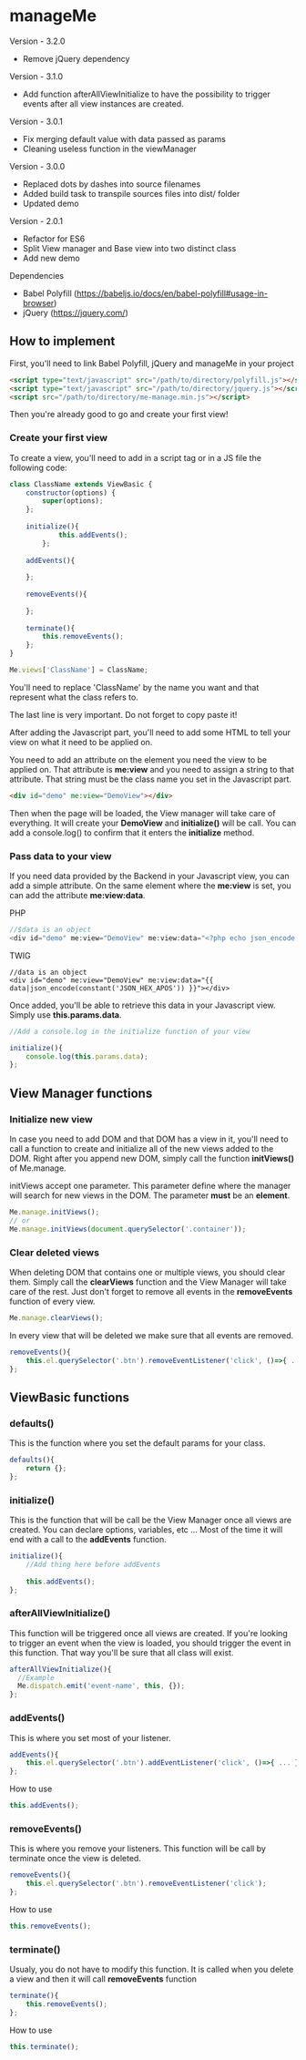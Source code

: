 manageMe
=======

Version - 3.2.0
- Remove jQuery dependency

Version - 3.1.0
- Add function afterAllViewInitialize to have the possibility to trigger events after all view instances are created.

Version - 3.0.1
- Fix merging default value with data passed as params
- Cleaning useless function in the viewManager

Version - 3.0.0
- Replaced dots by dashes into source filenames
- Added build task to transpile sources files into dist/ folder
- Updated demo

Version - 2.0.1
- Refactor for ES6
- Split View manager and Base view into two distinct class
- Add new demo

Dependencies

- Babel Polyfill (https://babeljs.io/docs/en/babel-polyfill#usage-in-browser)
- jQuery (https://jquery.com/)

## How to implement

First, you'll need to link Babel Polyfill, jQuery and manageMe in your project 
```html
<script type="text/javascript" src="/path/to/directory/polyfill.js"></script>
<script type="text/javascript" src="/path/to/directory/jquery.js"></script>
<script src="/path/to/directory/me-manage.min.js"></script>
```

Then you're already good to go and create your first view!


### Create your first view
To create a view, you'll need to add in a script tag or in a JS file the following code:


```javascript
class ClassName extends ViewBasic {
	constructor(options) {
	    super(options);
	};
	
	initialize(){
            this.addEvents();
        };
	
	addEvents(){
	
	};
	
	removeEvents(){
	    
	};
	
	terminate(){
	    this.removeEvents();
	};
}

Me.views['ClassName'] = ClassName;
```

You'll need to replace 'ClassName' by the name you want and that represent what the class refers to.

The last line is very important. Do not forget to copy paste it!

After adding the Javascript part, you'll need to add some HTML to tell your view on what it need to 
be applied on.

You need to add an attribute on the element you need the view to be applied on. That attribute is 
**me:view** and you need to assign a string to that attribute. That string must be the class name 
you set in the Javascript part.

```html
<div id="demo" me:view="DemoView"></div>
```

Then when the page will be loaded, the View manager will take care of everything. It will create 
your **DemoView** and **initialize()** will be call. You can add a console.log() to confirm that 
it enters the **initialize** method.

### Pass data to your view

If you need data provided by the Backend in your Javascript view, you can add a simple attribute. 
On the same element where the **me:view** is set, you can add the attribute **me:view:data**.

PHP
```php 
//$data is an object
<div id="demo" me:view="DemoView" me:view:data="<?php echo json_encode($data, JSON_HEX_APOS); ?>"></div>
```

TWIG
```twig
//data is an object
<div id="demo" me:view="DemoView" me:view:data="{{ data|json_encode(constant('JSON_HEX_APOS')) }}"></div>
```

Once added, you'll be able to retrieve this data in your Javascript view. Simply use **this.params.data**.

```javascript
//Add a console.log in the initialize function of your view

initialize(){
    console.log(this.params.data);
};
```


## View Manager functions

### Initialize new view
In case you need to add DOM and that DOM has a view in it, you'll need to call a function to create and 
initialize all of the new views added to the DOM. Right after you append new DOM, simply call the function **initViews()** of Me.manage.


initViews accept one parameter. This parameter define where the manager will search for new views in the DOM.
The parameter **must** be an **element**.

```javascript
Me.manage.initViews();
// or
Me.manage.initViews(document.querySelector('.container'));
```

### Clear deleted views

When deleting DOM that contains one or multiple views, you should clear them.
Simply call the **clearViews** function and the View Manager will take care of the rest. 
Just don't forget to remove all events in the **removeEvents** function of every view.


```javascript
Me.manage.clearViews();
```

In every view that will be deleted we make sure that all events are removed.
```javascript
removeEvents(){
    this.el.querySelector('.btn').removeEventListener('click', ()=>{ ... });
};
```

## ViewBasic functions

### defaults()

This is the function where you set the default params for your class.

```javascript
defaults(){
    return {};
};
```

### initialize()

This is the function that will be call be the View Manager once all views are created. You can declare options, variables, etc ...
Most of the time it will end with a call to the **addEvents** function.

```javascript
initialize(){
    //Add thing here before addEvents
	
    this.addEvents();
};
```

### afterAllViewInitialize()

This function will be triggered once all views are created. If you're looking to trigger an event when the view is loaded, you should trigger the event in this function. That way you'll be sure that all class will exist.
```javascript
afterAllViewInitialize(){
  //Example
  Me.dispatch.emit('event-name', this, {});
};
```

### addEvents()
This is where you set most of your listener. 

```javascript
addEvents(){
    this.el.querySelector('.btn').addEventListener('click', ()=>{ ... });
};
```

How to use

```javascript
this.addEvents();
```

### removeEvents()
This is where you remove your listeners. This function will be call by terminate once the view is deleted.

```javascript
removeEvents(){
    this.el.querySelector('.btn').removeEventListener('click');
};
```

How to use

```javascript
this.removeEvents();
```

### terminate()
Usualy, you do not have to modify this function. It is called when you delete a view and then it will call **removeEvents** function

```javascript
terminate(){
    this.removeEvents();
};
```

How to use

```javascript
this.terminate();
```
